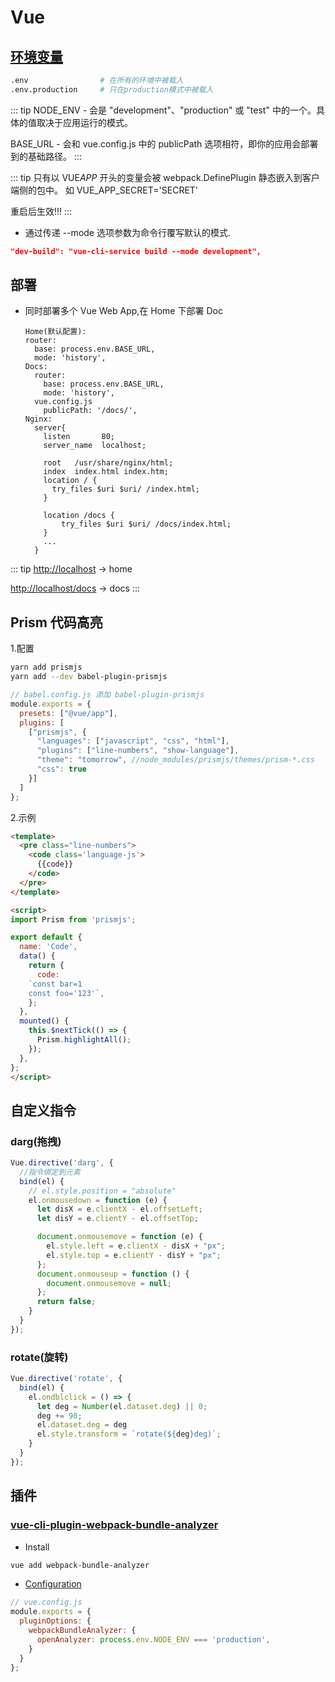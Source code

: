 # Vue

## [环境变量](https://cli.vuejs.org/zh/guide/mode-and-env.html)

```sh
.env                # 在所有的环境中被载入
.env.production     # 只在production模式中被载入
```

::: tip
NODE_ENV - 会是 "development"、"production" 或 "test" 中的一个。具体的值取决于应用运行的模式。

BASE_URL - 会和 vue.config.js 中的 publicPath 选项相符，即你的应用会部署到的基础路径。
:::

::: tip
只有以 VUE*APP* 开头的变量会被 webpack.DefinePlugin 静态嵌入到客户端侧的包中。
如 VUE_APP_SECRET='SECRET'

重启后生效!!!
:::

- 通过传递 --mode 选项参数为命令行覆写默认的模式.

```json
"dev-build": "vue-cli-service build --mode development",
```

## 部署

- 同时部署多个 Vue Web App,在 Home 下部署 Doc

      Home(默认配置):
      router:
        base: process.env.BASE_URL,
        mode: 'history',
      Docs:
        router:
          base: process.env.BASE_URL,
          mode: 'history',
        vue.config.js
          publicPath: '/docs/',
      Nginx:
        server{
          listen       80;
          server_name  localhost;

          root   /usr/share/nginx/html;
          index  index.html index.htm;
          location / {
            try_files $uri $uri/ /index.html;
          }

          location /docs {
              try_files $uri $uri/ /docs/index.html;
          }
          ...
        }

::: tip
<http://localhost> -> home

<http://localhost/docs> -> docs
:::

## Prism 代码高亮

1.配置

```sh
yarn add prismjs
yarn add --dev babel-plugin-prismjs
```

```js
// babel.config.js 添加 babel-plugin-prismjs
module.exports = {
  presets: ["@vue/app"],
  plugins: [
    ["prismjs", {
      "languages": ["javascript", "css", "html"],
      "plugins": ["line-numbers", "show-language"],
      "theme": "tomorrow", //node_modules/prismjs/themes/prism-*.css
      "css": true
    }]
  ]
};
```

2.示例

```html
<template>
  <pre class="line-numbers">
    <code class='language-js'>
      {{code}}
    </code>
  </pre>
</template>

<script>
import Prism from 'prismjs';

export default {
  name: 'Code',
  data() {
    return {
      code:
    `const bar=1
    const foo='123'`,
    };
  },
  mounted() {
    this.$nextTick(() => {
      Prism.highlightAll();
    });
  },
};
</script>
```

## 自定义指令

### darg(拖拽)

```js
Vue.directive('darg', {
  //指令绑定到元素
  bind(el) {
    // el.style.position = "absolute"
    el.onmousedown = function (e) {
      let disX = e.clientX - el.offsetLeft;
      let disY = e.clientY - el.offsetTop;

      document.onmousemove = function (e) {
        el.style.left = e.clientX - disX + "px";
        el.style.top = e.clientY - disY + "px";
      };
      document.onmouseup = function () {
        document.onmousemove = null;
      };
      return false;
    }
  }
});
```

### rotate(旋转)

```js
Vue.directive('rotate', {
  bind(el) {
    el.ondblclick = () => {
      let deg = Number(el.dataset.deg) || 0;
      deg += 90;
      el.dataset.deg = deg
      el.style.transform = `rotate(${deg}deg)`;
    }
  }
});
```

## 插件

### [vue-cli-plugin-webpack-bundle-analyzer](https://www.npmjs.com/package/vue-cli-plugin-webpack-bundle-analyzer)

- Install

```sh
vue add webpack-bundle-analyzer
```

- [Configuration](https://github.com/webpack-contrib/webpack-bundle-analyzer#options-for-plugin)

```js
// vue.config.js
module.exports = {
  pluginOptions: {
    webpackBundleAnalyzer: {
      openAnalyzer: process.env.NODE_ENV === 'production',
    }
  }
};
```
